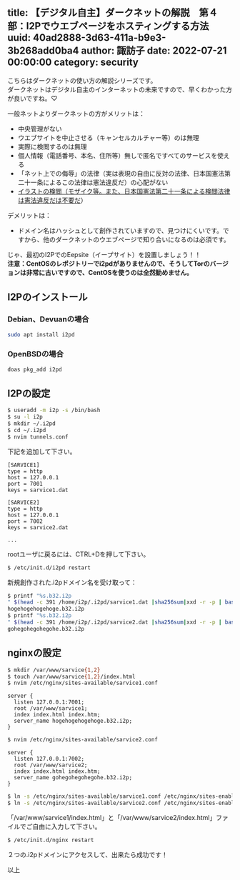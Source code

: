 title: 【デジタル自主】ダークネットの解説　第４部：I2Pでウエブページをホスティングする方法
uuid: 40ad2888-3d63-411a-b9e3-3b268add0ba4
author: 諏訪子
date: 2022-07-21 00:00:00
category: security
----
こちらはダークネットの使い方の解説シリーズです。\
ダークネットはデジタル自主のインターネットの未来ですので、早くわかった方が良いですね。♡

一般ネットよりダークネットの方がメリットは：
* 中央管理がない
* ウエブサイトを中止させる（キャンセルカルチャー等）のは無理
* 実際に検閲するのは無理
* 個人情報（電話番号、本名、住所等）無しで匿名ですべてのサービスを使える
* 「ネット上での侮辱」の法律（実は表現の自由に反対の法律、日本国憲法第二十一条によるこの法律は憲法違反だ）の心配がない
* [イラストの検閲（モザイク等。また、日本国憲法第二十一条による検閲法律は憲法違反だは不要だ](/blog/dejital-jisyu-censorship-law-is-illegal.xhtml)）

デメリットは：
* ドメイン名はハッシュとして創作されていますので、見つけにくいです。ですから、他のダークネットのウエブページで知り合いになるのは必須です。

じゃ、最初のI2PでのEepsite（イープサイト）を設置しましょう！！\
**注意：CentOSのレポジトリーでi2pdがありませんので、そうしてTorのバージョンは非常に古いですので、CentOSを使うのは全然勧めません。**

## I2Pのインストール

### Debian、Devuanの場合

```sh
sudo apt install i2pd
```

### OpenBSDの場合

```sh
doas pkg_add i2pd
```

## I2Pの設定

```sh
$ useradd -m i2p -s /bin/bash
$ su -l i2p
$ mkdir ~/.i2pd
$ cd ~/.i2pd
$ nvim tunnels.conf
```

下記を追加して下さい。

```
[SARVICE1]
type = http
host = 127.0.0.1
port = 7001
keys = sarvice1.dat

[SARVICE2]
type = http
host = 127.0.0.1
port = 7002
keys = sarvice2.dat

...
```

rootユーザに戻るには、CTRL+Dを押して下さい。

```sh
$ /etc/init.d/i2pd restart
```

新規創作された.i2pドメイン名を受け取って：

```sh
$ printf "%s.b32.i2p
" $(head -c 391 /home/i2p/.i2pd/sarvice1.dat |sha256sum|xxd -r -p | base32 |sed s/=//g | tr A-Z a-z)
hogehogehogehoge.b32.i2p
$ printf "%s.b32.i2p
" $(head -c 391 /home/i2p/.i2pd/sarvice2.dat |sha256sum|xxd -r -p | base32 |sed s/=//g | tr A-Z a-z)
gohegohegohegohe.b32.i2p
```

## nginxの設定

```sh
$ mkdir /var/www/sarvice{1,2}
$ touch /var/www/sarvice{1,2}/index.html
$ nvim /etc/nginx/sites-available/sarvice1.conf
```

```
server {
  listen 127.0.0.1:7001;
  root /var/www/sarvice1;
  index index.html index.htm;
  server_name hogehogehogehoge.b32.i2p;
}
```

```sh
$ nvim /etc/nginx/sites-available/sarvice2.conf
```

```
server {
  listen 127.0.0.1:7002;
  root /var/www/sarvice2;
  index index.html index.htm;
  server_name gohegohegohegohe.b32.i2p;
}
```

```sh
$ ln -s /etc/nginx/sites-available/sarvice1.conf /etc/nginx/sites-enabled
$ ln -s /etc/nginx/sites-available/sarvice2.conf /etc/nginx/sites-enabled
```

「/var/www/sarvice1/index.html」と「/var/www/sarvice2/index.html」ファイルでご自由に入力して下さい。

```sh
$ /etc/init.d/nginx restart
```

２つの.i2pドメインにアクセスして、出来たら成功です！

以上
